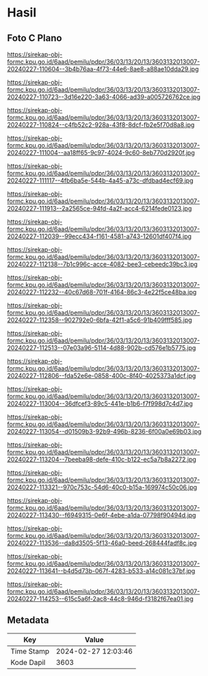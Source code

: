 # Hasil

## Foto C Plano

https://sirekap-obj-formc.kpu.go.id/6aad/pemilu/pdpr/36/03/13/20/13/3603132013007-20240227-110604--3b4b76aa-4f73-44e6-8ae8-a88ae10dda29.jpg

https://sirekap-obj-formc.kpu.go.id/6aad/pemilu/pdpr/36/03/13/20/13/3603132013007-20240227-110723--3d16e220-3a63-4066-ad39-a005726762ce.jpg

https://sirekap-obj-formc.kpu.go.id/6aad/pemilu/pdpr/36/03/13/20/13/3603132013007-20240227-110824--c4fb52c2-928a-43f8-8dcf-fb2e5f70d8a8.jpg

https://sirekap-obj-formc.kpu.go.id/6aad/pemilu/pdpr/36/03/13/20/13/3603132013007-20240227-111004--aa18ff65-9c97-4024-9c60-8eb770d2920f.jpg

https://sirekap-obj-formc.kpu.go.id/6aad/pemilu/pdpr/36/03/13/20/13/3603132013007-20240227-111117--4fb6ba5e-544b-4a45-a73c-dfdbad4ecf69.jpg

https://sirekap-obj-formc.kpu.go.id/6aad/pemilu/pdpr/36/03/13/20/13/3603132013007-20240227-111913--2a2565ce-94fd-4a2f-acc4-6214fede0123.jpg

https://sirekap-obj-formc.kpu.go.id/6aad/pemilu/pdpr/36/03/13/20/13/3603132013007-20240227-112039--99ecc434-f161-4581-a743-12601df407f4.jpg

https://sirekap-obj-formc.kpu.go.id/6aad/pemilu/pdpr/36/03/13/20/13/3603132013007-20240227-112138--7b1c996c-acce-4082-bee3-cebeedc39bc3.jpg

https://sirekap-obj-formc.kpu.go.id/6aad/pemilu/pdpr/36/03/13/20/13/3603132013007-20240227-112232--40c67d68-701f-4164-86c3-4e22f5ce48ba.jpg

https://sirekap-obj-formc.kpu.go.id/6aad/pemilu/pdpr/36/03/13/20/13/3603132013007-20240227-112358--902792e0-6bfa-42f1-a5c6-91b409fff585.jpg

https://sirekap-obj-formc.kpu.go.id/6aad/pemilu/pdpr/36/03/13/20/13/3603132013007-20240227-112513--07e03a96-5114-4d88-902b-cd576e1b5775.jpg

https://sirekap-obj-formc.kpu.go.id/6aad/pemilu/pdpr/36/03/13/20/13/3603132013007-20240227-112806--fda52e6e-0858-400c-8f40-4025373a1dcf.jpg

https://sirekap-obj-formc.kpu.go.id/6aad/pemilu/pdpr/36/03/13/20/13/3603132013007-20240227-113004--36dfcef3-89c5-441e-b1b6-f7f998d7c4d7.jpg

https://sirekap-obj-formc.kpu.go.id/6aad/pemilu/pdpr/36/03/13/20/13/3603132013007-20240227-113054--d01509b3-92b9-496b-8236-6f00a0e69b03.jpg

https://sirekap-obj-formc.kpu.go.id/6aad/pemilu/pdpr/36/03/13/20/13/3603132013007-20240227-113204--7beeba98-defe-410c-b122-ec5a7b8a2272.jpg

https://sirekap-obj-formc.kpu.go.id/6aad/pemilu/pdpr/36/03/13/20/13/3603132013007-20240227-113321--970c753c-54d6-40c0-b15a-169974c50c06.jpg

https://sirekap-obj-formc.kpu.go.id/6aad/pemilu/pdpr/36/03/13/20/13/3603132013007-20240227-113430--f6949315-0e6f-4ebe-a1da-07798f90494d.jpg

https://sirekap-obj-formc.kpu.go.id/6aad/pemilu/pdpr/36/03/13/20/13/3603132013007-20240227-113536--da8d3505-5f13-46a0-beed-268444fadf8c.jpg

https://sirekap-obj-formc.kpu.go.id/6aad/pemilu/pdpr/36/03/13/20/13/3603132013007-20240227-113641--b4d5d73b-067f-4283-b533-a14c081c37bf.jpg

https://sirekap-obj-formc.kpu.go.id/6aad/pemilu/pdpr/36/03/13/20/13/3603132013007-20240227-114253--615c5a6f-2ac8-44c8-946d-f3182f67ea01.jpg


## Metadata

| Key        | Value               |
| ---------- | ------------------- |
| Time Stamp | 2024-02-27 12:03:46 |
| Kode Dapil | 3603                |



